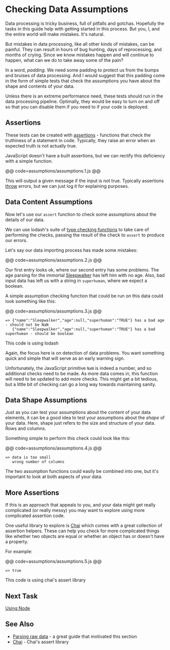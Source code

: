 # Checking Data Assumptions

Data processing is tricky business, full of pitfalls and gotchas. Hopefully the tasks in this guide help with getting started in this process. But you, I, and the entire world will make mistakes. It's natural.

But mistakes in data processing, like all other kinds of mistakes, can be painful. They can result in hours of bug hunting, days of reprocessing, and months of crying. Since we know mistakes happen and will continue to happen, what can we do to take away some of the pain?

In a word, _padding_. We need some padding to protect us from the bumps and bruises of data processing. And I would suggest that this padding come in the form of simple tests that check the assumptions you have about the shape and contents of your data.

Unless there is an extreme performance need, these tests should run in the data processing pipeline. Optimally, they would be easy to turn on and off so that you can disable them if you need to if your code is deployed.

## Assertions

These tests can be created with [assertions](http://en.wikipedia.org/wiki/Assertion_%28software_development%29) - functions that check the truthiness of a statement in code. Typically, they raise an error when an expected truth is not actually true.

JavaScript doesn't have a built assertions, but we can rectify this deficiency with a simple function.

@@ code=assumptions/assumptions.1.js @@

This will output a given message if the input is not true. Typically assertions [throw](https://developer.mozilla.org/en-US/docs/Web/JavaScript/Reference/Statements/throw) errors, but we can just log it for explaining purposes.

## Data Content Assumptions

Now let's use our `assert` function to check some assumptions about the details of our data.

We can use lodash's suite of [type checking functions](https://lodash.com/docs#isBoolean) to take care of performing the checks, passing the result of the check to `assert` to produce our errors.

Let's say our data importing process has made some mistakes:

@@ code=assumptions/assumptions.2.js @@

Our first entry looks ok, where our second entry has some problems. The age parsing for the immortal [Sleepwalker](http://en.wikipedia.org/wiki/Sleepwalker_%28comics%29) has left him with no age. Also, bad input data has left us with a string in `superhuman`, where we expect a boolean.

A simple assumption checking function that could be run on this data could look something like this:

@@ code=assumptions/assumptions.3.js @@
```
=> {"name":"Sleepwalker","age":null,"superhuman":"TRUE"} has a bad age - should not be NaN
   {"name":"Sleepwalker","age":null,"superhuman":"TRUE"} has a bad superhuman - should be boolean
```
<div class="aside">This code is using lodash</div>


Again, the focus here is on detection of data problems. You want something quick and simple that will serve as an early warning sign.

Unfortunately, the JavaScript primitive `NaN` is indeed a number, and so additional checks need to be made. As more data comes in, this function will need to be updated to add more checks. This might get a bit tedious, but a little bit of checking can go a long way towards maintaining sanity.

## Data Shape Assumptions

Just as you can test your assumptions about the content of your data elements, it can be a good idea to test your assumptions about the _shape_ of your data. Here, shape just refers to the size and structure of your data. Rows and columns.

Something simple to perform this check could look like this:

@@ code=assumptions/assumptions.4.js @@
```
=> data is too small
   wrong number of columns
```
The two assumption functions could easily be combined into one, but it's important to look at both aspects of your data.

## More Assertions

If this is an approach that appeals to you, and your data might get really complicated (or really messy)
you may want to explore using more complicated assertion code.

One useful library to explore is [Chai](http://chaijs.com/api/assert/) which comes with a great
collection of assertion helpers. These can help you check for more complicated things like whether
two objects are equal or whether an object has or doesn't have a property.

For example:

@@ code=assumptions/assumptions.5.js @@
```
=> true
```
<div class="aside">This code is using chai's assert library</div>

## Next Task

[Using Node](node.html)

## See Also

- [Parsing raw data](http://www.pgbovine.net/parsing-raw-data.htm) - a great guide that motivated this section
- [Chai](http://chaijs.com/api/assert/) - Chai's assert library
